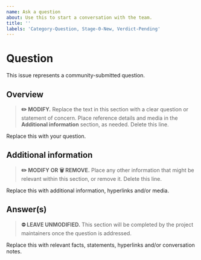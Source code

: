 ```yaml
---
name: Ask a question
about: Use this to start a conversation with the team.
title: ''
labels: 'Category-Question, Stage-0-New, Verdict-Pending'
---
```


# Question

This issue represents a community-submitted question.

## Overview

> **:pencil2: MODIFY.** Replace the text in this section with a clear question or statement of concern. Place reference details and media in the **Additional information** section, as needed. Delete this line.

Replace this with your question.

## Additional information

> **:pencil2: MODIFY OR :wastebasket: REMOVE.** Place any other information that might be relevant within this section, or remove it. Delete this line.

Replace this with additional information, hyperlinks and/or media.

## Answer(s)

> **:no_entry: LEAVE UNMODIFIED.** This section will be completed by the project maintainers once the question is addressed.

Replace this with relevant facts, statements, hyperlinks and/or conversation notes.